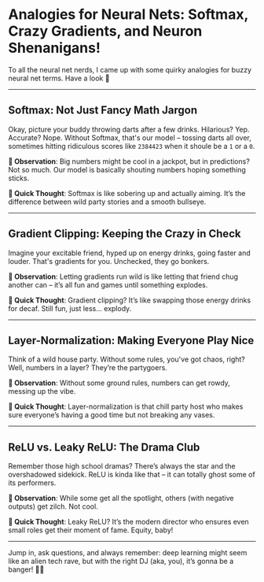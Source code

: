 # Analogies for Neural Nets: Softmax, Crazy Gradients, and Neuron Shenanigans!

To all the neural net nerds, I came up with some quirky analogies for buzzy neural net terms. Have a look 🚀

---

## **Softmax: Not Just Fancy Math Jargon**
Okay, picture your buddy throwing darts after a few drinks. Hilarious? Yep. Accurate? Nope. Without Softmax, that's our model – tossing darts all over, sometimes hitting ridiculous scores like `2384423` when it shoule be a `1` or a `0`.

**🧐 Observation**: 
Big numbers might be cool in a jackpot, but in predictions? Not so much. Our model is basically shouting numbers hoping something sticks.

**💬 Quick Thought**: 
Softmax is like sobering up and actually aiming. It’s the difference between wild party stories and a smooth bullseye.

---

## **Gradient Clipping: Keeping the Crazy in Check**
Imagine your excitable friend, hyped up on energy drinks, going faster and louder. That's gradients for you. Unchecked, they go bonkers.

**🧐 Observation**: 
Letting gradients run wild is like letting that friend chug another can – it’s all fun and games until something explodes.

**💬 Quick Thought**: 
Gradient clipping? It’s like swapping those energy drinks for decaf. Still fun, just less... explody.

---

## **Layer-Normalization: Making Everyone Play Nice**
Think of a wild house party. Without some rules, you've got chaos, right? Well, numbers in a layer? They’re the partygoers. 

**🧐 Observation**: 
Without some ground rules, numbers can get rowdy, messing up the vibe. 

**💬 Quick Thought**: 
Layer-normalization is that chill party host who makes sure everyone’s having a good time but not breaking any vases.

---

## **ReLU vs. Leaky ReLU: The Drama Club**
Remember those high school dramas? There’s always the star and the overshadowed sidekick. ReLU is kinda like that – it can totally ghost some of its performers.

**🧐 Observation**: 
While some get all the spotlight, others (with negative outputs) get zilch. Not cool.

**💬 Quick Thought**: 
Leaky ReLU? It’s the modern director who ensures even small roles get their moment of fame. Equity, baby!

---

Jump in, ask questions, and always remember: deep learning might seem like an alien tech rave, but with the right DJ (aka, you), it’s gonna be a banger! 🎉🤖
